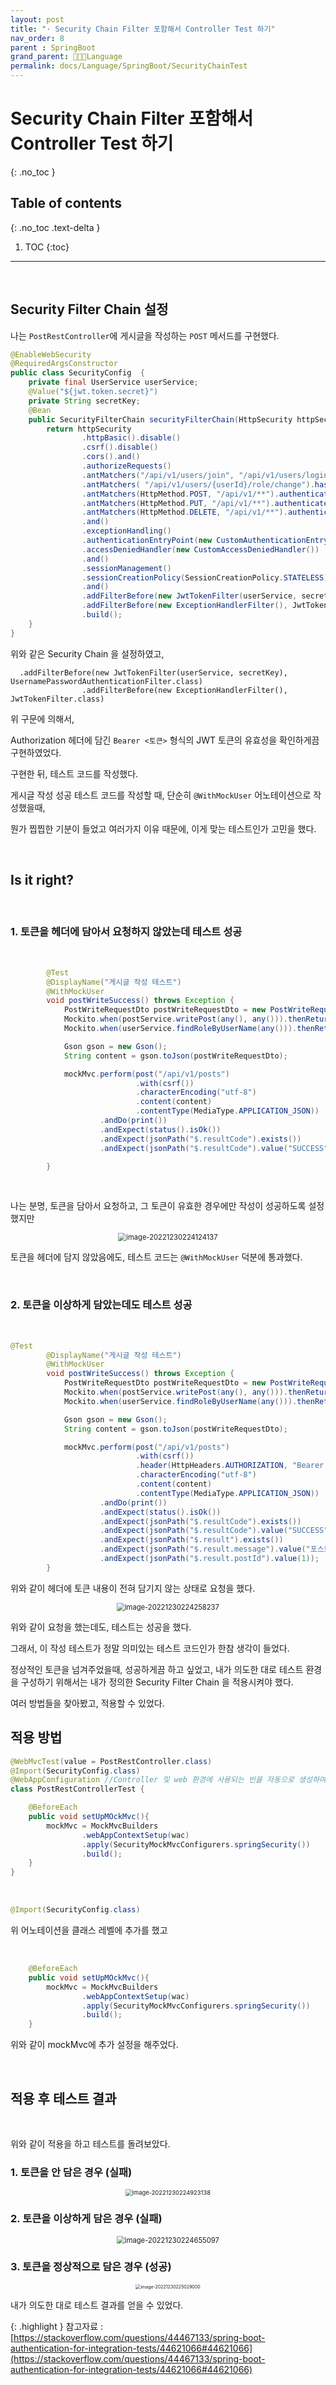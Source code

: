 ```yaml
---
layout: post
title: "· Security Chain Filter 포함해서 Controller Test 하기"
nav_order: 8
parent : SpringBoot
grand_parent: 👩🏻‍💻Language
permalink: docs/Language/SpringBoot/SecurityChainTest
---
```


# Security Chain Filter 포함해서 Controller Test 하기
{: .no_toc }

## Table of contents
{: .no_toc .text-delta }

1. TOC
{:toc}

---

<br>

## Security Filter Chain 설정

나는 `PostRestController`에 게시글을 작성하는 `POST` 메서드를 구현했다.

```java
@EnableWebSecurity
@RequiredArgsConstructor
public class SecurityConfig  {
    private final UserService userService;
    @Value("${jwt.token.secret}")
    private String secretKey;
    @Bean
    public SecurityFilterChain securityFilterChain(HttpSecurity httpSecurity) throws Exception {
        return httpSecurity
                .httpBasic().disable()
                .csrf().disable()
                .cors().and()
                .authorizeRequests()
                .antMatchers("/api/v1/users/join", "/api/v1/users/login").permitAll()
                .antMatchers( "/api/v1/users/{userId}/role/change").hasAnyRole("ADMIN")
                .antMatchers(HttpMethod.POST, "/api/v1/**").authenticated()
                .antMatchers(HttpMethod.PUT, "/api/v1/**").authenticated()
                .antMatchers(HttpMethod.DELETE, "/api/v1/**").authenticated()
                .and()
                .exceptionHandling()
                .authenticationEntryPoint(new CustomAuthenticationEntryPointHandler())
                .accessDeniedHandler(new CustomAccessDeniedHandler())
                .and()
                .sessionManagement()
                .sessionCreationPolicy(SessionCreationPolicy.STATELESS)
                .and()
                .addFilterBefore(new JwtTokenFilter(userService, secretKey), UsernamePasswordAuthenticationFilter.class)
                .addFilterBefore(new ExceptionHandlerFilter(), JwtTokenFilter.class)
                .build();
    }
}

```



위와 같은 Security Chain 을 설정하였고,

```
  .addFilterBefore(new JwtTokenFilter(userService, secretKey), UsernamePasswordAuthenticationFilter.class)
                .addFilterBefore(new ExceptionHandlerFilter(), JwtTokenFilter.class)
```

위 구문에 의해서,

Authorization 헤더에 담긴 `Bearer <토큰>` 형식의 JWT 토큰의 유효성을 확인하게끔 구현하였었다.

구현한 뒤, 테스트 코드를 작성했다.

게시글 작성 성공 테스트 코드를 작성할 때, 단순히 `@WithMockUser` 어노테이션으로 작성했을때, 

뭔가 찝찝한 기분이 들었고 여러가지 이유 때문에, 이게 맞는 테스트인가 고민을 했다.

<br>

## Is it right?

<br>

### 1. 토큰을 헤더에 담아서 요청하지 않았는데 테스트 성공

<br>


```java
        @Test
        @DisplayName("게시글 작성 테스트")
        @WithMockUser
        void postWriteSuccess() throws Exception {
            PostWriteRequestDto postWriteRequestDto = new PostWriteRequestDto("title", "body");
            Mockito.when(postService.writePost(any(), any())).thenReturn(new PostWriteResponseDto("포스트 등록 완료", 1L));
            Mockito.when(userService.findRoleByUserName(any())).thenReturn(UserRole.ROLE_USER);

            Gson gson = new Gson();
            String content = gson.toJson(postWriteRequestDto);

            mockMvc.perform(post("/api/v1/posts")
                            .with(csrf())
                            .characterEncoding("utf-8")
                            .content(content)
                            .contentType(MediaType.APPLICATION_JSON))
                    .andDo(print())
                    .andExpect(status().isOk())
                    .andExpect(jsonPath("$.resultCode").exists())
                    .andExpect(jsonPath("$.resultCode").value("SUCCESS"))

        }
```

<br>


나는 분명, 토큰을 담아서 요청하고, 그 토큰이 유효한 경우에만 작성이 성공하도록 설정했지만

<p align="center">
<img src="https://raw.githubusercontent.com/buinq/imageServer/main/img/image-20221230224124137.png" alt="image-20221230224124137" style="zoom:80%;" />
</p>

토큰을 헤더에 담지 않았음에도, 테스트 코드는 `@WithMockUser` 덕분에 통과했다.

<br>


### 2. 토큰을 이상하게 담았는데도 테스트 성공

<br>


```java
@Test
        @DisplayName("게시글 작성 테스트")
        @WithMockUser
        void postWriteSuccess() throws Exception {
            PostWriteRequestDto postWriteRequestDto = new PostWriteRequestDto("title", "body");
            Mockito.when(postService.writePost(any(), any())).thenReturn(new PostWriteResponseDto("포스트 등록 완료", 1L));
            Mockito.when(userService.findRoleByUserName(any())).thenReturn(UserRole.ROLE_USER);

            Gson gson = new Gson();
            String content = gson.toJson(postWriteRequestDto);

            mockMvc.perform(post("/api/v1/posts")
                            .with(csrf())
                            .header(HttpHeaders.AUTHORIZATION, "Bearer ")
                            .characterEncoding("utf-8")
                            .content(content)
                            .contentType(MediaType.APPLICATION_JSON))
                    .andDo(print())
                    .andExpect(status().isOk())
                    .andExpect(jsonPath("$.resultCode").exists())
                    .andExpect(jsonPath("$.resultCode").value("SUCCESS"))
                    .andExpect(jsonPath("$.result").exists())
                    .andExpect(jsonPath("$.result.message").value("포스트 등록 완료"))
                    .andExpect(jsonPath("$.result.postId").value(1));
        }
```

위와 같이 헤더에 토큰 내용이 전혀 담기지 않는 상태로 요청을 했다.

<p align="center">
<img src="https://raw.githubusercontent.com/buinq/imageServer/main/img/image-20221230224258237.png" alt="image-20221230224258237" style="zoom:80%;" />
</p>

위와 같이 요청을 했는데도, 테스트는 성공을 했다.



그래서, 이 작성 테스트가 정말 의미있는 테스트 코드인가 한참 생각이 들었다.

정상적인 토큰을 넘겨주었을때, 성공하게끔 하고 싶었고, 내가 의도한 대로 테스트 환경을 구성하기 위해서는 내가 정의한 Security Filter Chain 을 적용시켜야 했다.

여러 방법들을 찾아봤고, 적용할 수 있었다.

## 적용 방법

```java
@WebMvcTest(value = PostRestController.class)
@Import(SecurityConfig.class)
@WebAppConfiguration //Controller 및 web 환경에 사용되는 빈을 자동으로 생성하여 등록한다.
class PostRestControllerTest {

    @BeforeEach
    public void setUpMOckMvc(){
        mockMvc = MockMvcBuilders
                .webAppContextSetup(wac)
                .apply(SecurityMockMvcConfigurers.springSecurity())
                .build();
    }
}
```

<br>


 ```java
@Import(SecurityConfig.class)
 ```

위 어노테이션을 클래스 레벨에 추가를 했고

<br>

```java
    @BeforeEach
    public void setUpMOckMvc(){
        mockMvc = MockMvcBuilders
                .webAppContextSetup(wac)
                .apply(SecurityMockMvcConfigurers.springSecurity())
                .build();
    }
```

위와 같이 mockMvc에 추가 설정을 해주었다.

<br>

## 적용 후 테스트 결과

<br>

위와 같이 적용을 하고 테스트를 돌려보았다.

### 1. 토큰을 안 담은 경우 (실패)

<p align="center">
<img src="https://raw.githubusercontent.com/buinq/imageServer/main/img/image-20221230224923138.png" alt="image-20221230224923138" style="zoom: 67%;" />
</p>

### 2. 토큰을 이상하게 담은 경우 (실패)

<p align="center">
<img src="C:\Users\ikyoo\AppData\Roaming\Typora\typora-user-images\image-20221230224655097.png" alt="image-20221230224655097" style="zoom:80%;" />
</p>

### 3. 토큰을 정상적으로 담은 경우 (성공)

<p align="center">
<img src="https://raw.githubusercontent.com/buinq/imageServer/main/img/image-20221230225029000.png" alt="image-20221230225029000" style="zoom: 50%;" />
</p>


내가 의도한 대로 테스트 결과를 얻을 수 있었다.


{: .highlight } 
참고자료 : [https://stackoverflow.com/questions/44467133/spring-boot-authentication-for-integration-tests/44621066#44621066](https://stackoverflow.com/questions/44467133/spring-boot-authentication-for-integration-tests/44621066#44621066)
